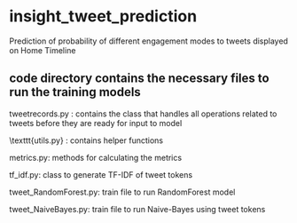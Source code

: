 # insight_tweet_prediction
Prediction of probability of different engagement modes to tweets displayed on Home Timeline


## code directory contains the necessary files to run the training models

tweetrecords.py : contains the class that handles all operations related to tweets before they are ready for input to model

\texttt{utils.py} : contains helper functions

metrics.py: methods for calculating the metrics

tf_idf.py: class to generate TF-IDF of tweet tokens

tweet_RandomForest.py: train file to run RandomForest model

tweet_NaiveBayes.py: train file to run Naive-Bayes using tweet tokens

